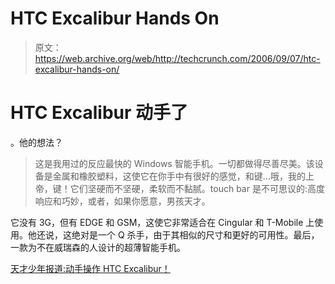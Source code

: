 # HTC Excalibur Hands On 

> 原文：<https://web.archive.org/web/http://techcrunch.com/2006/09/07/htc-excalibur-hands-on/>

# HTC Excalibur 动手了

。他的想法？

> 这是我用过的反应最快的 Windows 智能手机。一切都做得尽善尽美。该设备是金属和橡胶塑料，这使它在你手中有很好的感觉，和键…哦，我的上帝，键！它们坚硬而不坚硬，柔软而不黏腻。touch bar 是不可思议的:高度响应和巧妙，或者，如果你愿意，男孩天才。

它没有 3G，但有 EDGE 和 GSM，这使它非常适合在 Cingular 和 T-Mobile 上使用。他还说，这绝对是一个 Q 杀手，由于其相似的尺寸和更好的可用性。最后，一款为不在威瑞森的人设计的超薄智能手机。

[天才少年报道:动手操作 HTC Excalibur！](https://web.archive.org/web/20130627211508/http://www.engadgetmobile.com/2006/09/07/the-boy-genius-report-hands-on-with-the-htc-excalibur/)